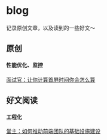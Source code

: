 # blog
记录原创文章，以及读到的一些好文～

## 原创

#### 性能优化、监控
[面试官：让你计算首屏时间你会怎么算](https://github.com/zxyue25/blog/issues/1)

## 好文阅读

#### 工程化
[堂主：如何推动前端团队的基础设施建设](https://github.com/zxyue25/blog/issues/2)


